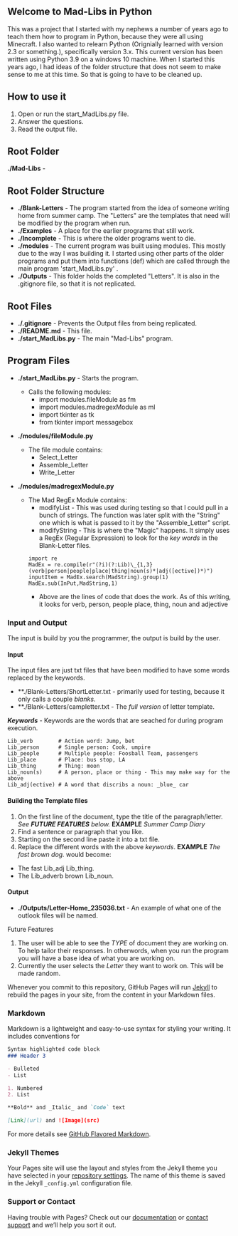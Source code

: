 ## Welcome to Mad-Libs in Python
This was a project that I started with my nephews a number of years ago to teach them how to program in Python, because they were all using Minecraft.  I also wanted to relearn Python (Orignially learned with version 2.3 or something.), specifically version 3.x.  This current version has been written using Python 3.9 on a windows 10 machine.
When I started this years ago, I had ideas of the folder structure that does not seem to make sense to me at this time.  So that is going to have to be cleaned up.  

## How to use it
1. Open or run the start_MadLibs.py file. 
1. Answer the questions. 
1. Read the output file. 

## Root Folder
**./Mad-Libs** - 

## Root Folder Structure
- **./Blank-Letters** - The program started from the idea of someone writing home from summer camp.  The "Letters" are the templates that need will be modified by the program when run. 
- **./Examples** - A place for the earlier programs that still work. 
- **./Incomplete** - This is where the older programs went to die. 
- **./modules** - The current program was built using modules.  This mostly due to the way I was building it.  I started using other parts of the older programs and put them into functions (def) which are called through the main program 'start_MadLibs.py' .  
- **./Outputs** - This folder holds the completed "Letters".  It is also in the .gitignore file, so that it is not replicated. 

## Root Files
- **./.gitignore** - Prevents the Output files from being replicated. 
- **./README.md** - This file. 
- **./start_MadLibs.py** - The main "Mad-Libs" program. 

## Program Files
- **./start_MadLibs.py** - Starts the program.  
  - Calls the following modules: 
    - import modules.fileModule as fm 
    - import modules.madregexModule as ml 
    - import tkinter as tk 
    - from tkinter import messagebox 
- **./modules/fileModule.py**
  - The file module contains: 
    - Select_Letter 
    - Assemble_Letter 
    - Write_Letter 

- **./modules/madregexModule.py** 
  - The Mad RegEx Module contains:
    - modifyList - This was used during testing so that I could pull in a bunch of strings.  The function was later split with the "String" one which is what is passed to it by the "Assemble_Letter" script.
    - modifyString - This is where the "Magic" happens.  It simply uses a RegEx (Regular Expression) to look for the _key words_ in the Blank-Letter files.
    ```
    import re
    MadEx = re.compile(r"(?i)(?:Lib)\_{1,3}(verb|person|people|place|thing|noun(s)*|adj([ective])*)") 
    inputItem = MadEx.search(MadString).group(1)
    MadEx.sub(InPut,MadString,1)
    ```
    - Above are the lines of code that does the work. As of this writing, it looks for verb, person, people place, thing, noun and adjective
    
### Input and Output
The input is build by you the programmer, the output is build by the user.

#### Input
The input files are just txt files that have been modified to have some words replaced by the keywords.
- **./Blank-Letters/ShortLetter.txt - primarily used for testing, because it only calls a couple _blanks_.
- **./Blank-Letters/campletter.txt - The _full version_ of letter template.

**_Keywords_** - Keywords are the words that are seached for during program execution.   
``` 
Lib_verb        # Action word: Jump, bet
Lib_person      # Single person: Cook, umpire
Lib_people      # Multiple people: Foosball Team, passengers
Lib_place       # Place: bus stop, LA
Lib_thing       # Thing: moon
Lib_noun(s)     # A person, place or thing - This may make way for the above
Lib_adj(ective) # A word that discribs a noun: _blue_ car

``` 

#### Building the Template files
1. On the first line of the document, type the title of the paragraph/letter.  _See **FUTURE FEATURES** below._
**EXAMPLE** _Summer Camp Diary_
1. Find a sentence or paragraph that you like. 
1. Starting on the second line paste it into a txt file. 
1. Replace the different words with the above _keywords_. 
**EXAMPLE** _The fast brown dog._ would become:
  - The fast Lib_adj Lib_thing.
  - The Lib_adverb brown Lib_noun.

#### Output
- **./Outputs/Letter-Home_235036.txt** - An example of what one of the outlook files will be named.  





Future Features
1. The user will be able to see the _TYPE_ of document they are working on.  To help tailor their responses. In otherwords, when you run the program you will have a base idea of what you are working on. 
1. Currently the user selects the _Letter_ they want to work on.  This will be made random.



Whenever you commit to this repository, GitHub Pages will run [Jekyll](https://jekyllrb.com/) to rebuild the pages in your site, from the content in your Markdown files.

### Markdown

Markdown is a lightweight and easy-to-use syntax for styling your writing. It includes conventions for

```markdown
Syntax highlighted code block
### Header 3

- Bulleted
- List

1. Numbered
2. List

**Bold** and _Italic_ and `Code` text

[Link](url) and ![Image](src)
```

For more details see [GitHub Flavored Markdown](https://guides.github.com/features/mastering-markdown/).

### Jekyll Themes

Your Pages site will use the layout and styles from the Jekyll theme you have selected in your [repository settings](https://github.com/OgJAkFy8/Mad-Libs/settings). The name of this theme is saved in the Jekyll `_config.yml` configuration file.

### Support or Contact

Having trouble with Pages? Check out our [documentation](https://help.github.com/categories/github-pages-basics/) or [contact support](https://github.com/contact) and we’ll help you sort it out.
